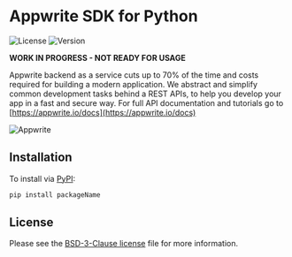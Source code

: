 # Appwrite SDK for Python

![License](https://img.shields.io/github/license/repoowner/reponame.svg?v=1)
![Version](https://img.shields.io/badge/api%20version-0.3.0-blue.svg?v=1)

**WORK IN PROGRESS - NOT READY FOR USAGE**

Appwrite backend as a service cuts up to 70% of the time and costs required for building a modern application. We abstract and simplify common development tasks behind a REST APIs, to help you develop your app in a fast and secure way. For full API documentation and tutorials go to [https://appwrite.io/docs](https://appwrite.io/docs)



![Appwrite](https://appwrite.io/v1/images/console.png)

## Installation

To install via [PyPI](https://pypi.org/):

```bash
pip install packageName
```

## License

Please see the [BSD-3-Clause license](https://raw.githubusercontent.com/appwrite/appwrite/master/LICENSE) file for more information.